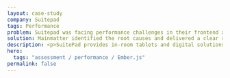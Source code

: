 ```yaml
---
layout: case-study
company: Suitepad
tags: Performance
problem: Suitepad was facing performance challenges in their frontend application.
solution: Mainmatter identified the root causes and delivered a clear roadmap for improvement.
description: <p>SuitePad provides in-room tablets and digital solutions that enhance hotel guest communication and service.</p><p>When they encountered performance challenges in their frontend application, they turned to Mainmatter for support. Our team conducted in-depth research to identify the root causes, delivered a clear roadmap for resolving them, and guided SuitePad’s developers through successful implementation.</p>
hero:
  tags: "assessment / performance / Ember.js"
permalink: false
---
```

